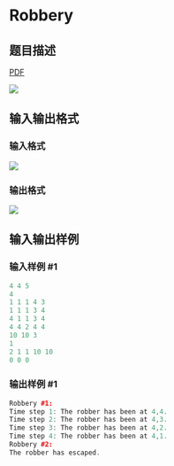 # Robbery

## 题目描述

[problemUrl]: https://uva.onlinejudge.org/index.php?option=com_onlinejudge&Itemid=8&category=9&page=show_problem&problem=648

[PDF](https://uva.onlinejudge.org/external/7/p707.pdf)

![](https://cdn.luogu.com.cn/upload/vjudge_pic/UVA707/0649ee2358ccfdfd2e0516d9ba6c976649928f90.png)

## 输入输出格式

### 输入格式

![](https://cdn.luogu.com.cn/upload/vjudge_pic/UVA707/2d23d4128830f4732d7c760ea9b1b01050957e51.png)

### 输出格式

![](https://cdn.luogu.com.cn/upload/vjudge_pic/UVA707/de420c9d6aa172f2f861883c2817d1849c2c93b8.png)

## 输入输出样例

### 输入样例 #1

```cpp
4 4 5
4
1 1 1 4 3
1 1 1 3 4
4 1 1 3 4
4 4 2 4 4
10 10 3
1
2 1 1 10 10
0 0 0
```


### 输出样例 #1

```cpp
Robbery #1:
Time step 1: The robber has been at 4,4.
Time step 2: The robber has been at 4,3.
Time step 3: The robber has been at 4,2.
Time step 4: The robber has been at 4,1.
Robbery #2:
The robber has escaped.
```


